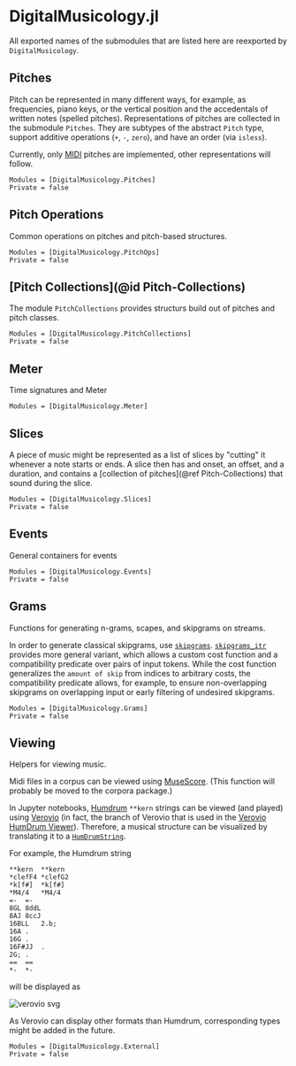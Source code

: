 # DigitalMusicology.jl

All exported names of the submodules that are listed here are reexported by `DigitalMusicology`.

## Pitches

Pitch can be represented in many different ways, for example, as frequencies, piano keys,
or the vertical position and the accedentals of written notes (spelled pitches).
Representations of pitches are collected in the submodule `Pitches`.
They are subtypes of the abstract `Pitch` type, support additive operations (`+`, `-`, `zero`),
and have an order (via `isless`).

Currently, only [MIDI](https://en.wikipedia.org/wiki/MIDI) pitches are implemented,
other representations will follow.


```@autodocs
Modules = [DigitalMusicology.Pitches]
Private = false
```

## Pitch Operations

Common operations on pitches and pitch-based structures.

```@autodocs
Modules = [DigitalMusicology.PitchOps]
Private = false
```

## [Pitch Collections](@id Pitch-Collections)

The module `PitchCollections` provides structurs build out of pitches and pitch classes.

```@autodocs
Modules = [DigitalMusicology.PitchCollections]
Private = false
```

## Meter

Time signatures and Meter

```@autodocs
Modules = [DigitalMusicology.Meter]
```

## Slices

A piece of music might be represented as a list of slices by "cutting" it
whenever a note starts or ends.
A slice then has and onset, an offset, and a duration,
and contains a [collection of pitches](@ref Pitch-Collections)
that sound during the slice.

```@autodocs
Modules = [DigitalMusicology.Slices]
Private = false
```

## Events

General containers for events

```@autodocs
Modules = [DigitalMusicology.Events]
Private = false
```

## Grams

Functions for generating n-grams, scapes, and skipgrams on streams.

In order to generate classical skipgrams, use [`skipgrams`](@ref).
[`skipgrams_itr`](@ref) provides more general variant,
which allows a custom cost function and
a compatibility predicate over pairs of input tokens.
While the cost function generalizes the `amount of skip` from indices to arbitrary costs,
the compatibility predicate allows, for example, to ensure non-overlapping skipgrams
on overlapping input or early filtering of undesired skipgrams.

```@autodocs
Modules = [DigitalMusicology.Grams]
Private = false
```

## Viewing

Helpers for viewing music.

Midi files in a corpus can be viewed using [MuseScore](https://musescore.org/).
(This function will probably be moved to the corpora package.)

In Jupyter notebooks, [Humdrum](http://www.humdrum.org/) `**kern` strings can be viewed
(and played) using [Verovio](http://www.verovio.org/)
(in fact, the branch of Verovio that is used in the
[Verovio HumDrum Viewer](http://doc.verovio.humdrum.org/)).
Therefore, a musical structure can be visualized by translating it to a
[`HumDrumString`](@ref).

For example, the Humdrum string

```
**kern	**kern
*clefF4	*clefG2
*k[f#]	*k[f#]
*M4/4	*M4/4
=-	=-
8GL	8ddL
8AJ	8ccJ
16BLL	2.b;
16A	.
16G	.
16F#JJ	.
2G;	.
==	==
*-	*-
```

will be displayed as

![verovio svg](assets/vhv_example.svg)

As Verovio can display other formats than Humdrum,
corresponding types might be added in the future.

```@autodocs
Modules = [DigitalMusicology.External]
Private = false
```
